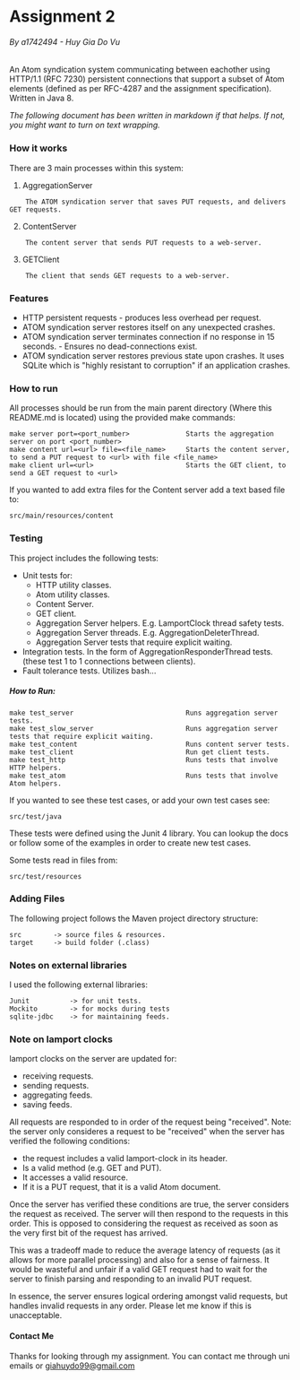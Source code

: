 # Assignment 2
###### By a1742494 - Huy Gia Do Vu
An Atom syndication system communicating between eachother using HTTP/1.1 (RFC 7230) persistent connections that support a subset of Atom elements (defined as per RFC-4287 and the assignment specification). Written in Java 8.

*The following document has been written in markdown if that helps. If not, you might want to turn on text wrapping.*

### How it works
There are 3 main processes within this system:

1. AggregationServer
```
    The ATOM syndication server that saves PUT requests, and delivers GET requests.
```
2. ContentServer
```
    The content server that sends PUT requests to a web-server.
```
3. GETClient
```
    The client that sends GET requests to a web-server.
```

### Features
- HTTP persistent requests - produces less overhead per request.
- ATOM syndication server restores itself on any unexpected crashes. 
- ATOM syndication server terminates connection if no response in 15 seconds. - Ensures no dead-connections exist.
- ATOM syndication server restores previous state upon crashes. It uses SQLite which is "highly resistant to corruption" if an application crashes.

### How to run
All processes should be run from the main parent directory (Where this README.md is located) using the provided make commands:
    
    make server port=<port_number>              Starts the aggregation server on port <port_number>
    make content url=<url> file=<file_name>     Starts the content server, to send a PUT request to <url> with file <file_name>
    make client url=<url>                       Starts the GET client, to send a GET request to <url>

If you wanted to add extra files for the Content server add a text based file to:

    src/main/resources/content


### Testing
This project includes the following tests:
- Unit tests for:
    - HTTP utility classes.
    - Atom utility classes.
    - Content Server.
    - GET client.
    - Aggregation Server helpers. E.g. LamportClock thread safety tests.
    - Aggregation Server threads. E.g. AggregationDeleterThread.
    - Aggregation Server tests that require explicit waiting.
- Integration tests. In the form of AggregationResponderThread tests. (these test 1 to 1 connections between clients).
- Fault tolerance tests. Utilizes bash...

##### How to Run:

    make test_server                            Runs aggregation server tests. 
    make test_slow_server                       Runs aggregation server tests that require explicit waiting.
    make test_content                           Runs content server tests.
    make test_client                            Run get client tests.
    make test_http                              Runs tests that involve HTTP helpers.
    make test_atom                              Runs tests that involve Atom helpers.

If you wanted to see these test cases, or add your own test cases see:

    src/test/java                               

These tests were defined using the Junit 4 library. You can lookup the docs or follow some of the examples in order to create new test cases.

Some tests read in files from:

    src/test/resources


### Adding Files
The following project follows the Maven project directory structure:
    
    src        -> source files & resources.
    target     -> build folder (.class)

### Notes on external libraries
I used the following external libraries:
    
    Junit          -> for unit tests.
    Mockito        -> for mocks during tests
    sqlite-jdbc    -> for maintaining feeds.

### Note on lamport clocks
lamport clocks on the server are updated for:

   - receiving requests.
   - sending requests.
   - aggregating feeds.
   - saving feeds.


All requests are responded to in order of the request being "received". Note: the server only consideres a request to be "received" when the server has verified the following conditions: 
    
   - the request includes a valid lamport-clock in its header.
   - Is a valid method (e.g. GET and PUT). 
   - It accesses a valid resource.
   - If it is a PUT request, that it is a valid Atom document.
        

Once the server has verified these conditions are true, the server considers the request as received. The server will then respond to the requests in this order. This is opposed to considering the request as received as soon as the very first bit of the request has arrived. 

This was a tradeoff made to reduce the average latency of requests (as it allows for more parallel processing) and also for a sense of fairness.  It would be wasteful and unfair if a valid GET request had to wait for the server to finish parsing and responding to an invalid PUT request. 

In essence, the server ensures logical ordering amongst valid requests, but handles invalid requests in any order. Please let me know if this is unacceptable.

#### Contact Me
Thanks for looking through my assignment. You can contact me through uni emails or giahuydo99@gmail.com
